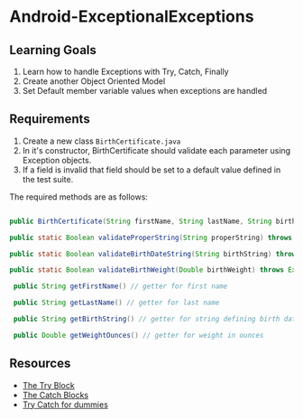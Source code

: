 

Android-ExceptionalExceptions
=============================

## Learning Goals
  1. Learn how to handle Exceptions with Try, Catch, Finally
  2. Create another Object Oriented Model 
  3. Set Default member variable values when exceptions are handled

## Requirements
  1. Create a new class `BirthCertificate.java`
  2. In it's constructor, BirthCertificate should validate each parameter using Exception objects.  
  3. If a field is invalid that field should be set to a default value defined in the test suite.  

  The required methods are as follows: 

  ```java
  
  public BirthCertificate(String firstName, String lastName, String birthString, Double weightOunces)

  public static Boolean validateProperString(String properString) throws Exception // see test spec 

  public static Boolean validateBirthDateString(String birthString) throws Exception // see test spec

  public static Boolean validateBirthWeight(Double birthWeight) throws Exception // see test spec

   public String getFirstName() // getter for first name 

   public String getLastName() // getter for last name 

   public String getBirthString() // getter for string defining birth date as a string ex. July 4th 1987 would be "07041987"

   public Double getWeightOunces() // getter for weight in ounces 

  ```

  ## Resources 

  - [The Try Block](http://docs.oracle.com/javase/tutorial/essential/exceptions/try.html)
  - [The Catch Blocks](http://docs.oracle.com/javase/tutorial/essential/exceptions/catch.html)
  - [Try Catch for dummies](http://www.dummies.com/how-to/content/try-statements-in-java.html)
